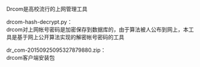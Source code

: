 Drcom是高校流行的上网管理工具

drcom-hash-decrypt.py：  
drcom对上网帐号密码是加密保存到数据库的，由于算法被人公布到网上，本工具是基于网上公开算法实现的解密帐号密码的工具

dr_com-20150925095327879880.zip：  
drcom客户端安装包
